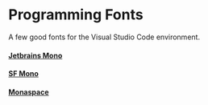 # Programming Fonts
A few good fonts for the Visual Studio Code environment.

#### [Jetbrains Mono](https://www.jetbrains.com/lp/mono/)
#### [SF Mono](https://developer.apple.com/fonts/)
#### [Monaspace](https://monaspace.githubnext.com/)
